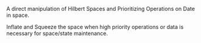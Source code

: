 A direct manipulation of Hilbert Spaces and Prioritizing Operations on Date in space. 

Inflate and Squeeze the space when high priority operations or data is necessary for space/state maintenance. 

